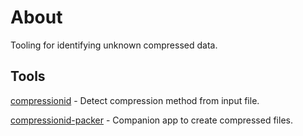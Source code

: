 # About

Tooling for identifying unknown compressed data.


## Tools

[compressionid](cmd/compressionid/README.md) - Detect compression method from input file.

[compressionid-packer](cmd/compressionid-packer/README.md) - Companion app to create compressed files.
